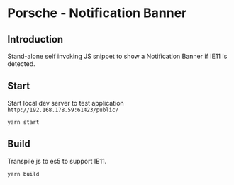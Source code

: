 # Porsche - Notification Banner

## Introduction
Stand-alone self invoking JS snippet to show a Notification Banner if IE11 is detected. 

## Start
Start local dev server to test application `http://192.168.178.59:61423/public/`

```
yarn start
```

## Build
Transpile js to es5 to support IE11.

```
yarn build
```
